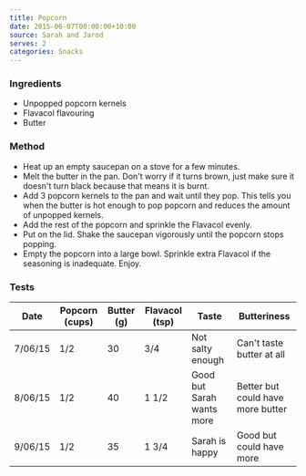 ```yaml
---
title: Popcorn
date: 2015-06-07T00:00:00+10:00
source: Sarah and Jarod
serves: 2
categories: Snacks
---
```


### Ingredients
* Unpopped popcorn kernels
* Flavacol flavouring
* Butter

### Method
* Heat up an empty saucepan on a stove for a few minutes.
* Melt the butter in the pan. Don't worry if it turns brown, just make sure it doesn't turn black because that means it is burnt.
* Add 3 popcorn kernels to the pan and wait until they pop. This tells you when the butter is hot enough to pop popcorn and reduces the amount of unpopped kernels.
* Add the rest of the popcorn and sprinkle the Flavacol evenly.
* Put on the lid. Shake the saucepan vigorously until the popcorn stops popping.
* Empty the popcorn into a large bowl. Sprinkle extra Flavacol if the seasoning is inadequate. Enjoy.

### Tests
| Date    | Popcorn (cups) | Butter (g) | Flavacol (tsp) | Taste                     | Butteriness                       |
|---------|----------------|------------|----------------|---------------------------|-----------------------------------|
| 7/06/15 | 1/2            | 30         | 3/4            | Not salty enough          | Can't taste butter at all         |
| 8/06/15 | 1/2            | 40         | 1 1/2          | Good but Sarah wants more | Better but could have more butter |
| 9/06/15 | 1/2            | 35         | 1 3/4          | Sarah is happy            | Good but could have more          |